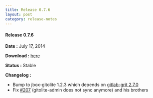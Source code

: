 ```yaml
---
title: Release 0.7.6
layout: post
category: release-notes
---
```


#### Release 0.7.6

**Date :** July 17, 2014

**Download :** [here](https://github.com/jbox-web/redmine_git_hosting/releases/tag/0.7.6)

**Status :** Stable

**Changelog :**

* Bump to jbox-gitolite 1.2.3 which depends on [gitlab-grit 2.7.0](https://github.com/gitlabhq/grit/blob/master/History.txt)
* Fix [#207](https://github.com/jbox-web/redmine_git_hosting/issues/207) (gitolite-admin does not sync anymore) and his brothers
